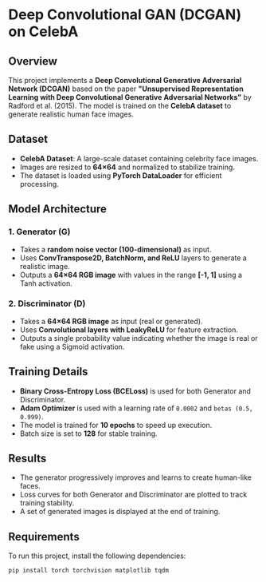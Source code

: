 # Deep Convolutional GAN (DCGAN) on CelebA

## Overview
This project implements a **Deep Convolutional Generative Adversarial Network (DCGAN)** based on the paper **"Unsupervised Representation Learning with Deep Convolutional Generative Adversarial Networks"** by Radford et al. (2015). The model is trained on the **CelebA dataset** to generate realistic human face images.

## Dataset
- **CelebA Dataset**: A large-scale dataset containing celebrity face images.
- Images are resized to **64×64** and normalized to stabilize training.
- The dataset is loaded using **PyTorch DataLoader** for efficient processing.

## Model Architecture
### 1. Generator (G)
- Takes a **random noise vector (100-dimensional)** as input.
- Uses **ConvTranspose2D, BatchNorm, and ReLU** layers to generate a realistic image.
- Outputs a **64×64 RGB image** with values in the range **[-1, 1]** using a Tanh activation.

### 2. Discriminator (D)
- Takes a **64×64 RGB image** as input (real or generated).
- Uses **Convolutional layers with LeakyReLU** for feature extraction.
- Outputs a single probability value indicating whether the image is real or fake using a Sigmoid activation.

## Training Details
- **Binary Cross-Entropy Loss (BCELoss)** is used for both Generator and Discriminator.
- **Adam Optimizer** is used with a learning rate of `0.0002` and `betas (0.5, 0.999)`.
- The model is trained for **10 epochs** to speed up execution.
- Batch size is set to **128** for stable training.

## Results
- The generator progressively improves and learns to create human-like faces.
- Loss curves for both Generator and Discriminator are plotted to track training stability.
- A set of generated images is displayed at the end of training.

## Requirements
To run this project, install the following dependencies:

```bash
pip install torch torchvision matplotlib tqdm
